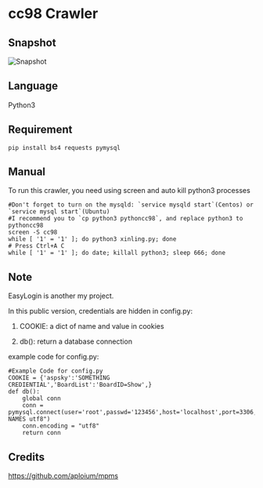 # cc98 Crawler

## Snapshot
![Snapshot](https://raw.githubusercontent.com/zjuchenyuan/cc98/master/doc/snapshot.jpg)

## Language
Python3

## Requirement
`pip install bs4 requests pymysql`

## Manual

To run this crawler, you need using screen and auto kill python3 processes

    #Don't forget to turn on the mysqld: `service mysqld start`(Centos) or `service mysql start`(Ubuntu)
    #I recommend you to `cp python3 pythoncc98`, and replace python3 to pythoncc98
    screen -S cc98
    while [ '1' = '1' ]; do python3 xinling.py; done
    # Press Ctrl+A C
    while [ '1' = '1' ]; do date; killall python3; sleep 666; done
    


## Note
EasyLogin is another my project.


In this public version, credentials are hidden in config.py:

1. COOKIE: a dict of name and value in cookies

2. db(): return a database connection

example code for config.py:

    #Example Code for config.py
    COOKIE = {'aspsky':'SOMETHING CREDIENTIAL','BoardList':'BoardID=Show',}
    def db():
        global conn
        conn = pymysql.connect(user='root',passwd='123456',host='localhost',port=3306,db='cc98',charset='utf8',init_command="set NAMES utf8")
        conn.encoding = "utf8"
        return conn


## Credits
https://github.com/aploium/mpms